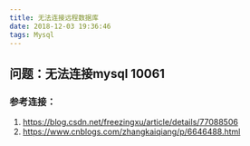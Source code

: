 ```yaml
---
title: 无法连接远程数据库
date: 2018-12-03 19:36:46
tags: Mysql
---
```


## 问题：无法连接mysql 10061
### 参考连接：
1. https://blog.csdn.net/freezingxu/article/details/77088506
2. https://www.cnblogs.com/zhangkaiqiang/p/6646488.html
